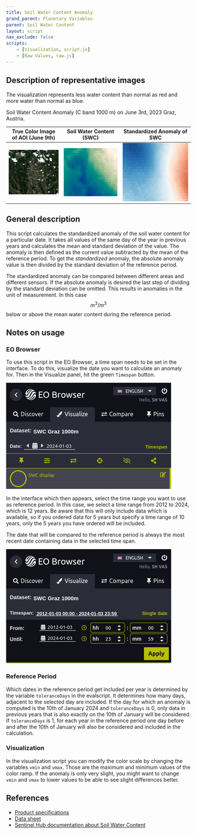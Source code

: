 ```yaml
---
title: Soil Water Content Anomaly
grand_parent: Planetary Variables
parent: Soil Water Content
layout: script
nav_exclude: false
scripts:
    - [Visualization, script.js]
    - [Raw Values, raw.js]
---
```


## Description of representative images

The visualization represents less water content than normal as red and more water than normal as blue.

Soil Water Content Anomaly (C band 1000 m) on June 3rd, 2023 Graz, Austria.

| True Color Image of AOI (June 9th) |      Soil Water Content (SWC)      |              Standardized Anomaly of SWC               |
| :--------------------------------: | :--------------------------------: | :----------------------------------------------------: |
| ![True Color](fig/true_color.png)  | ![Soil Water Content](fig/swc.png) | ![Soil Water Content Anomaly example](fig/anomaly.png) |

## General description

This script calculates the standardized anomaly of the soil water content for a particular date. It takes all values of the same day of the year in previous years and calculates the mean and standard deviation of the value. The anomaly is then defined as the current value subtracted by the mean of the reference period. To get the _standardized_ anomaly, the absolute anomaly value is then divided by the standard deviation of the reference period.

The standardized anomaly can be compared between different areas and different sensors. If the absolute anomaly is desired the last step of dividing by the standard deviation can be omitted. This results in anomalies in the unit of measurement. In this case $$m^3/m^3$$ below or above the mean water content during the reference period.

## Notes on usage

### EO Browser

To use this script in the EO Browser, a time span needs to be set in the interface. To do this, visualize the date you want to calculate an anomaly for. Then in the Visualize panel, hit the green `Timespan` button.

![Visualize Panel Interface](fig/single_date.png)

In the interface which then appears, select the time range you want to use as reference period. In this case, we select a time range from 2012 to 2024, which is 12 years. Be aware that this will only include data which is available, so if you ordered data for 5 years but specify a time range of 10 years, only the 5 years you have ordered will be included.

The date that will be compared to the reference period is always the most recent date containing data in the selected time span.

![Time Span Interface](fig/timespan.png)

### Reference Period

Which dates in the reference period get included per year is determined by the variable `toleranceDays` in the evalscript. It determines how many days, adjacent to the selected day are included. If the day for which an anomaly is computed is the 10th of January 2024 and `toleranceDays` is 0, only data in previous years that is also exactly on the 10th of January will be considered. If `toleranceDays` is 1, for each year in the reference period one day before and after the 10th of January will also be considered and included in the calculation.

### Visualization

In the visualization script you can modify the color scale by changing the variables `vmin` and `vmax`. Those are the maximum and minimum values of the color ramp. If the anomaly is only very slight, you might want to change `vmin` and `vmax` to lower values to be able to see slight differences better.

## References

-   [Product specifications](https://planet.widen.net/s/5xtzljjwgg)
-   [Data sheet](https://planet.widen.net/s/cv7bfjhhd5)
-   [Sentinel Hub documentation about Soil Water Content](https://docs.sentinel-hub.com/api/latest/data/planetary-variables/soil-water-content/)
